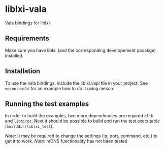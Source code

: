 # liblxi-vala
Vala bindings for liblxi

## Requirements
Make sure you have liblxi (and the corresponding developement pacakge) installed.

## Installation
To use the vala bindings, include the liblxi.vapi file in your project.
See `meson.build` for an example how to do it using meson.

## Running the test examples
In order to build the examples, two more dependencies are required `glib` and `libtirpc`.
Next it should be possible to build and run the test executable (`builddir/liblxi_test`).

_Note:_ It may be required to change the settings (ip, port, command, etc.) to get it to work. 
_Note:_ mDNS functionality has not been tested.